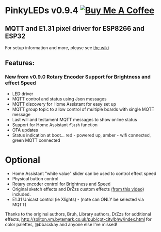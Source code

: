 # PinkyLEDs v0.9.4  [<a href="https://www.buymeacoffee.com/V3q9id4" target="_blank"><img src="https://www.buymeacoffee.com/assets/img/custom_images/purple_img.png" alt="Buy Me A Coffee" style="height: auto !important;width: auto !important;" ></a>](https://www.buymeacoffee.com/V3q9id4)
## MQTT and E1.31 pixel driver for ESP8266 and ESP32
For setup information and more, please see [the wiki](https://github.com/pinkywafer/PinkyLEDs/wiki)
## Features:
### New from v0.9.0 Rotary Encoder Support for Brightness and effect Speed
* LED driver
* MQTT control and status using Json messages
* MQTT discovery for Home Assistant for easy set up
* MQTT group topic to allow control of multiple boards with single MQTT message
* Last will and testament MQTT messages to show online status
* Support for Home Assistant `flash` function
* OTA updates
* Status indication at boot... red - powered up, amber - wifi connected, green MQTT connected
# Optional
* Home Assistant "white value" slider can be used to control effect speed
* Physical button control
* Rotary encoder control for Brightness and Speed
* Original sketch effects and DrZzs custom effects [(from this video)](https://www.youtube.com/watch?v=6Y6jUM1OaYM&t=365s) included.
* E1.31 Unicast control (ie Xlights) - (note can ONLY be selected via MQTT)

Thanks to the original authors, Bruh, Library authors, DrZzs for additional effects, http://soliton.vm.bytemark.co.uk/pub/cpt-city/bhw/index.html for color palettes, @bbacskay and anyone else I've missed!
